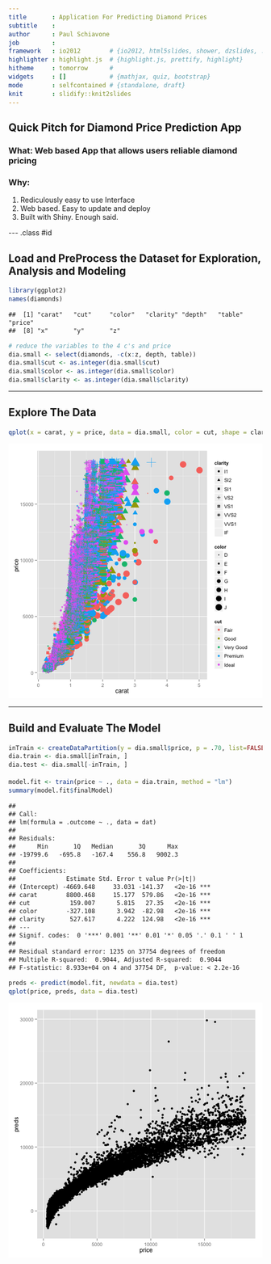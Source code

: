 ```yaml
---
title       : Application For Predicting Diamond Prices
subtitle    : 
author      : Paul Schiavone
job         : 
framework   : io2012        # {io2012, html5slides, shower, dzslides, ...}
highlighter : highlight.js  # {highlight.js, prettify, highlight}
hitheme     : tomorrow      # 
widgets     : []            # {mathjax, quiz, bootstrap}
mode        : selfcontained # {standalone, draft}
knit        : slidify::knit2slides
---
```


## Quick Pitch for Diamond Price Prediction App

### What:  Web based App that allows users reliable diamond pricing

### Why:  

1. Rediculously easy to use Interface
2. Web based.  Easy to update and deploy
3. Built with Shiny.  Enough said.

--- .class #id 

## Load and PreProcess the Dataset for Exploration, Analysis and Modeling


```r
library(ggplot2)
names(diamonds)
```

```
##  [1] "carat"   "cut"     "color"   "clarity" "depth"   "table"   "price"  
##  [8] "x"       "y"       "z"
```

```r
# reduce the variables to the 4 c's and price
dia.small <- select(diamonds, -c(x:z, depth, table))
dia.small$cut <- as.integer(dia.small$cut)
dia.small$color <- as.integer(dia.small$color)
dia.small$clarity <- as.integer(dia.small$clarity)
```

---

## Explore The Data

```r
qplot(x = carat, y = price, data = dia.small, color = cut, shape = clarity, size = color)
```

![plot of chunk unnamed-chunk-2](assets/fig/unnamed-chunk-2-1.png) 

---

## Build and Evaluate The Model

```r
inTrain <- createDataPartition(y = dia.small$price, p = .70, list=FALSE)
dia.train <- dia.small[inTrain, ]
dia.test <- dia.small[-inTrain, ]

model.fit <- train(price ~ ., data = dia.train, method = "lm")
summary(model.fit$finalModel)
```

```
## 
## Call:
## lm(formula = .outcome ~ ., data = dat)
## 
## Residuals:
##      Min       1Q   Median       3Q      Max 
## -19799.6   -695.8   -167.4    556.8   9002.3 
## 
## Coefficients:
##              Estimate Std. Error t value Pr(>|t|)    
## (Intercept) -4669.648     33.031 -141.37   <2e-16 ***
## carat        8800.468     15.177  579.86   <2e-16 ***
## cut           159.007      5.815   27.35   <2e-16 ***
## color        -327.108      3.942  -82.98   <2e-16 ***
## clarity       527.617      4.222  124.98   <2e-16 ***
## ---
## Signif. codes:  0 '***' 0.001 '**' 0.01 '*' 0.05 '.' 0.1 ' ' 1
## 
## Residual standard error: 1235 on 37754 degrees of freedom
## Multiple R-squared:  0.9044,	Adjusted R-squared:  0.9044 
## F-statistic: 8.933e+04 on 4 and 37754 DF,  p-value: < 2.2e-16
```

```r
preds <- predict(model.fit, newdata = dia.test)
qplot(price, preds, data = dia.test)
```

![plot of chunk unnamed-chunk-3](assets/fig/unnamed-chunk-3-1.png) 


